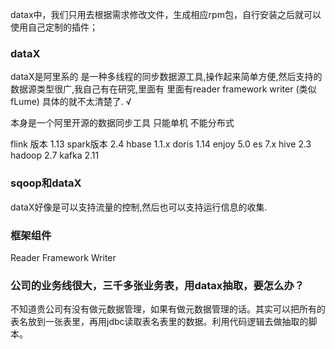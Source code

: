 datax中，我们只用去根据需求修改文件，生成相应rpm包，自行安装之后就可以使用自己定制的插件；

### dataX
dataX是阿里系的 是一种多线程的同步数据源工具,操作起来简单方便,然后支持的数据源类型很广,我自己有在研究,里面有  里面有reader framework writer (类似fLume) 具体的就不太清楚了.   √


本身是一个阿里开源的数据同步工具  只能单机 不能分布式

flink 版本 1.13 
spark版本 2.4
hbase 1.1.x
doris 1.14
enjoy 5.0
es 7.x
hive 2.3
hadoop 2.7
kafka 2.11

### sqoop和dataX
dataX好像是可以支持流量的控制,然后也可以支持运行信息的收集.

### 框架组件 
Reader
Framework
Writer

### 公司的业务线很大，三千多张业务表，用datax抽取，要怎么办？
不知道贵公司有没有做元数据管理，如果有做元数据管理的话。其实可以把所有的表名放到一张表里，再用jdbc读取表名表里的数据。利用代码逻辑去做抽取的脚本。